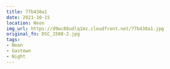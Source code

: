 ```yaml
---
title: 77b438a1
date: 2021-10-15
location: Neon
img_url: https://d9wc88udlq1mz.cloudfront.net/77b438a1.jpg
original_fn: DSC_1508-2.jpg
tags:
- Neon
- Gastown
- Night
---
```

